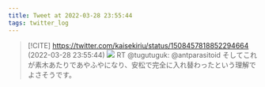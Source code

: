```yaml
---
title: Tweet at 2022-03-28 23:55:44
tags: twitter_log
---
```


> [!CITE] https://twitter.com/kaisekiriu/status/1508457818852294664 (2022-03-28 23:55:44)
> ![](https://twitter.com/kaisekiriu/status/1508457818852294664)
> RT @tugutuguk: @antparasitoid そしてこれが素木あたりであやふやになり、安松で完全に入れ替わったという理解でよさそうです。

